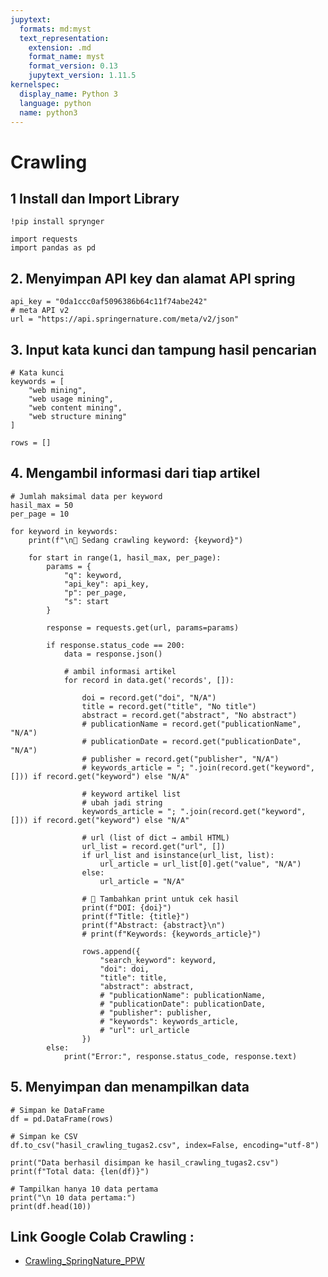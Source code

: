 ```yaml
---
jupytext:
  formats: md:myst
  text_representation:
    extension: .md
    format_name: myst
    format_version: 0.13
    jupytext_version: 1.11.5
kernelspec:
  display_name: Python 3
  language: python
  name: python3
---
```


<!-- # Notebooks with MyST Markdown

Jupyter Book also lets you write text-based notebooks using MyST Markdown.
See [the Notebooks with MyST Markdown documentation](https://jupyterbook.org/file-types/myst-notebooks.html) for more detailed instructions.
This page shows off a notebook written in MyST Markdown.

## An example cell

With MyST Markdown, you can define code cells with a directive like so:

```{code-cell}
print(2 + 2)
```

When your book is built, the contents of any `{code-cell}` blocks will be
executed with your default Jupyter kernel, and their outputs will be displayed
in-line with the rest of your content.

```{seealso}
Jupyter Book uses [Jupytext](https://jupytext.readthedocs.io/en/latest/) to convert text-based files to notebooks, and can support [many other text-based notebook files](https://jupyterbook.org/file-types/jupytext.html).
```

## Create a notebook with MyST Markdown

MyST Markdown notebooks are defined by two things:

1. YAML metadata that is needed to understand if / how it should convert text files to notebooks (including information about the kernel needed).
   See the YAML at the top of this page for example.
2. The presence of `{code-cell}` directives, which will be executed with your book.

That's all that is needed to get started!

## Quickly add YAML metadata for MyST Notebooks

If you have a markdown file and you'd like to quickly add YAML metadata to it, so that Jupyter Book will treat it as a MyST Markdown Notebook, run the following command:

```
jupyter-book myst init path/to/markdownfile.md
``` -->

# Crawling

## 1 Install dan Import Library
```{code-cell}
!pip install sprynger
```

```{code-cell}
import requests
import pandas as pd
```

## 2. Menyimpan API key dan alamat API spring
```{code-cell}
api_key = "0da1ccc0af5096386b64c11f74abe242"
# meta API v2
url = "https://api.springernature.com/meta/v2/json"
```

## 3. Input kata kunci dan tampung hasil pencarian

```{code-cell}
# Kata kunci
keywords = [
    "web mining",
    "web usage mining",
    "web content mining",
    "web structure mining"
]

rows = []
```

## 4. Mengambil informasi dari tiap artikel

```{code-cell}
# Jumlah maksimal data per keyword
hasil_max = 50
per_page = 10
```

```{code-cell}
for keyword in keywords:
    print(f"\n🔎 Sedang crawling keyword: {keyword}")

    for start in range(1, hasil_max, per_page):  
        params = {
            "q": keyword,
            "api_key": api_key,
            "p": per_page,   
            "s": start
        }

        response = requests.get(url, params=params)

        if response.status_code == 200:
            data = response.json()
            
            # ambil informasi artikel
            for record in data.get('records', []):
              
                doi = record.get("doi", "N/A")
                title = record.get("title", "No title")
                abstract = record.get("abstract", "No abstract")
                # publicationName = record.get("publicationName", "N/A")
                # publicationDate = record.get("publicationDate", "N/A")
                # publisher = record.get("publisher", "N/A")
                # keywords_article = "; ".join(record.get("keyword", [])) if record.get("keyword") else "N/A"
                
                # keyword artikel list
                # ubah jadi string
                keywords_article = "; ".join(record.get("keyword", [])) if record.get("keyword") else "N/A"

                # url (list of dict → ambil HTML)
                url_list = record.get("url", [])
                if url_list and isinstance(url_list, list):
                    url_article = url_list[0].get("value", "N/A")
                else:
                    url_article = "N/A"

                # 🔹 Tambahkan print untuk cek hasil
                print(f"DOI: {doi}")
                print(f"Title: {title}")
                print(f"Abstract: {abstract}\n")
                # print(f"Keywords: {keywords_article}")

                rows.append({
                    "search_keyword": keyword,
                    "doi": doi,
                    "title": title,
                    "abstract": abstract,
                    # "publicationName": publicationName,
                    # "publicationDate": publicationDate,
                    # "publisher": publisher,
                    # "keywords": keywords_article,
                    # "url": url_article
                })
        else:
            print("Error:", response.status_code, response.text)
```

## 5. Menyimpan dan menampilkan data

```{code-cell}
# Simpan ke DataFrame
df = pd.DataFrame(rows)

# Simpan ke CSV
df.to_csv("hasil_crawling_tugas2.csv", index=False, encoding="utf-8")

print("Data berhasil disimpan ke hasil_crawling_tugas2.csv")
print(f"Total data: {len(df)}")

# Tampilkan hanya 10 data pertama
print("\n 10 data pertama:")
print(df.head(10))
```

## Link Google Colab Crawling :
- [Crawling_SpringNature_PPW](https://colab.research.google.com/drive/1tNi7P0o_g7S_EX7nTZp8Bkt_FsVZyLFi?usp=sharing)